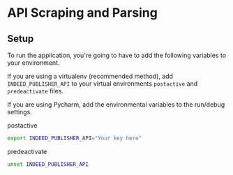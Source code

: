 # API Scraping and Parsing

## Setup

To run the application, you're going to have to add the following variables to your environment.

If you are using a virtualenv (recommended method), add `INDEED_PUBLISHER_API` to your virtual environments `postactive` and `predeactivate` files.

If you are using Pycharm, add the environmental variables to the run/debug settings.

postactive
```bash
export INDEED_PUBLISHER_API="Your key here"
```

predeactivate
```bash
unset INDEED_PUBLISHER_API
```